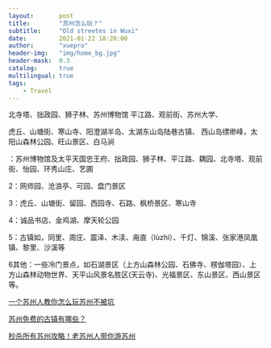 ```yaml
---
layout:       post
title:        "苏州怎么玩？"
subtitle:     "Old streetes in Wuxi"
date:         2021-01-22 18:20:00
author:       "xuepro"
header-img:   "img/home_bg.jpg"
header-mask:  0.3
catalog:      true
multilingual: true
tags:
    - Travel
---
```




北寺塔、拙政园、狮子林、苏州博物馆
平江路、观前街、苏州大学、

虎丘、山塘街、寒山寺、阳澄湖半岛、太湖东山岛陆巷古镇、
西山岛缥缈峰，太阳山森林公园、旺山景区、白马涧

：苏州博物馆及太平天国忠王府、拙政园、狮子林、平江路、耦园、北寺塔、观前街、怡园、环秀山庄、艺圃

2：网师园、沧浪亭、可园、盘门景区

3：虎丘、山塘街、留园、西园寺、石路、枫桥景区、寒山寺

4：诚品书店、金鸡湖、摩天轮公园

5：古镇如，同里、周庄、震泽、木渎、甪直（lùzhí）、千灯、锦溪、张家港凤凰镇、黎里、沙溪等

6其他：一些冷门景点，如石湖景区（上方山森林公园、石佛寺、楞伽塔园）、上方山森林动物世界、天平山风景名胜区(天云寺)、光福景区、东山景区、西山景区等。

[一个苏州人教你怎么玩苏州不被坑](https://travel.qunar.com/travelbook/note/7022869)

[苏州免费的古镇有哪些？](https://www.qqlyjt.com/gonglue/suzhou-233119.html)

[秒杀所有苏州攻略！老苏州人带你游苏州](https://www.jianshu.com/p/38169533018c)




